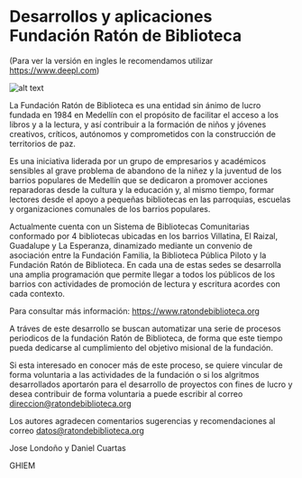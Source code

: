 
# Desarrollos y aplicaciones Fundación Ratón de Biblioteca
(Para ver la versión en ingles le recomendamos utilizar https://www.deepl.com)

![alt text](https://static.wixstatic.com/media/ed9f8b_ea8dc43f901547608b4ffd8fd78aa4ce~mv2.jpg/v1/fill/w_882,h_324,al_c,q_80,usm_0.66_1.00_0.01/ed9f8b_ea8dc43f901547608b4ffd8fd78aa4ce~mv2.webp)

La Fundación Ratón de Biblioteca es una entidad sin ánimo de lucro fundada en 1984 en Medellín con el propósito de facilitar el acceso a los libros y a la lectura, y así contribuir a la formación de niños y jóvenes creativos, críticos, autónomos y comprometidos con la construcción de territorios de paz.

Es una iniciativa liderada por un grupo de empresarios y académicos sensibles al grave problema de abandono de la niñez y la juventud de los barrios populares de Medellín que se dedicaron a promover acciones reparadoras desde la cultura y la educación y, al mismo tiempo, formar lectores desde el apoyo a pequeñas bibliotecas en las parroquias, escuelas y organizaciones comunales de los barrios populares.
 
Actualmente cuenta con un Sistema de Bibliotecas Comunitarias conformado por 4 bibliotecas ubicadas en los barrios Villatina, El Raizal, Guadalupe y La Esperanza, dinamizado mediante un convenio de asociación entre la Fundación Familia, la Biblioteca Pública Piloto y la Fundación Ratón de Biblioteca. En cada una de estas sedes se desarrolla una amplia programación que permite llegar a todos los públicos de los barrios con actividades de promoción de lectura y escritura acordes con cada contexto.

Para consultar más información: https://www.ratondebiblioteca.org

A tráves de este desarrollo se buscan automatizar una serie de procesos periodicos de la fundación Ratón de Biblioteca, de forma que este tiempo pueda dedicarse al cumplimiento del objetivo misional de la fundación. 

Si esta interesado en conocer más de este proceso, se quiere vincular de forma voluntaria a las actividades de la fundación o si los algritmos desarrollados aportarón para el desarrollo de proyectos con fines de lucro y desea contribuir de forma voluntaria a puede escribir al correo direccion@ratondebiblioteca.org

Los autores agradecen comentarios sugerencias y recomendaciones al correo datos@ratondebiblioteca.org


Jose Londoño y Daniel Cuartas

GHIEM


